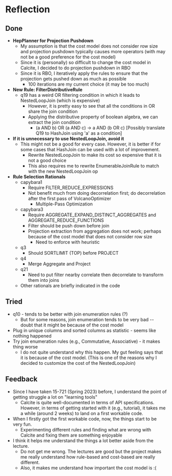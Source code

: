 # Reflection

## Done
- **HepPlanner for Projection Pushdown**
  - My assumption is that the cost model does not consider row size and projection pushdown typically causes more operators (with may not be a good preference for the cost model)
  - Since it is (personally) so difficult to change the cost model in Calcite, I decided to do projection pushdown in RBO
  - Since it is RBO, I iteratively apply the rules to ensure that the projection gets pushed down as much as possible
    - 100 iterations are my current choice (it may be too much)
- **New Rule: FilterDistributiveRule**
  - q19 has a weird OR filtering condition in which it leads to NestedLoopJoin (which is expensive)
    - However, it is pretty easy to see that all the conditions in OR share the join condition
    - Applying the distributive property of boolean algebra, we can extract the join condition
      - (a AND b) OR (a AND c) -> a AND (b OR c) [Possibly translate Q19 to HashJoin using 'a' as a condition]
- **If it is unnecessary to use NestedLoopJoin, avoid it**
  - This might not be a good for every case. However, it is better if for some cases that HashJoin can be used with a lot of improvement.
    - Rewrite NestedLoopJoin to make its cost so expensive that it is not a good choice
    - This also requires me to rewrite EnumerableJoinRule to match with the new NestedLoopJoin op
- **Rule Selection Rationals**
  - capybara1
    - Require FILTER_REDUCE_EXPRESSIONS
    - Not benefit much from doing decorrelation first; do decorrelation after the first pass of VolcanoOptimizer
      - Multiple-Pass Optimization
  - capybara3
    - Require AGGREGATE_EXPAND_DISTINCT_AGGREGATES and AGGREGATE_REDUCE_FUNCTIONS
    - Filter should be push down before join
    - Projection extraction from aggregation does not work; perhaps because of the cost model that does not consider row size
      - Need to enforce with heuristic
  - q3
    - Should SORTLIMIT (TOP) before PROJECT
  - q4
    - Merge Aggregate and Project
  - q21
    - Need to put filter nearby correlate then decorrelate to transform them into joins
  - Other rationals are briefly indicated in the code

## Tried
- q10 - tends to be better with join enumeration rules (?)
  - But for some reasons, join enumeration tends to be very bad -- doubt that it might be because of the cost model
- Plug in unique columns and sorted columns as statistic - seems like nothing happened
- Try join enumeration rules (e.g., Commutative, Associative) - it makes thing worse
  - I do not quite understand why this happen. My gut feeling says that it is because of the cost model. (This is one of the reasons why I decided to customize the cost of the NestedLoopJoin)

## Feedback
- Since I have taken 15-721 (Spring 2023) before, I understand the point of getting struggle a lot on "learning tools"
  - Calcite is quite well-documented in terms of API specifications. However, in terms of getting started with it (e.g., tutorial), it takes me a while (around 2 weeks) to land on a first workable code.
- When I firstly got the first workable code, now, the things start to be very fun.
  - Experimenting different rules and finding what are wrong with Calcite and fixing them are something enjoyable
- I think it helps me understand the things a lot better aside from the lecture.
  - Do not get me wrong. The lectures are good but the project makes me really understand how rule-based and cost-based are really different.
  - Also, it makes me understand how important the cost model is :(
  